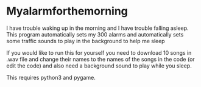 # Myalarmforthemorning
I have trouble waking up in the morning and I have trouble falling asleep. This program automatically sets my 300 alarms and automatically sets some traffic sounds to play in the background to help me sleep

If you would like to run this for yourself you need to download 10 songs in .wav file and change their names to the names of the songs in the code (or edit the code) and also need a background sound to play while you sleep. 

This requires python3 and pygame.

